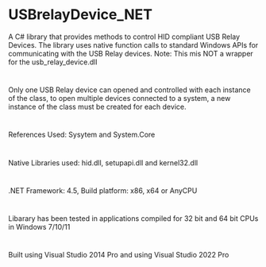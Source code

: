 # USBrelayDevice_NET
A C# library that provides methods to control HID compliant USB Relay Devices. The library uses native function calls to standard Windows APIs for communicating with the USB Relay devices.
Note: This mis NOT a wrapper for the usb_relay_device.dll
#
Only one USB Relay device can opened and controlled with each instance of the class, to open multiple devices connected to a system, a new instance of the class must be created for each device.
#
References Used: Sysytem and System.Core
#
Native Libraries used: hid.dll, setupapi.dll and kernel32.dll
# 
.NET Framework: 4.5, Build platform: x86, x64 or AnyCPU
# 
Libarary has been tested in applications compiled for 32 bit and 64 bit CPUs in Windows 7/10/11
# 
Built using Visual Studio 2014 Pro and using Visual Studio 2022 Pro
